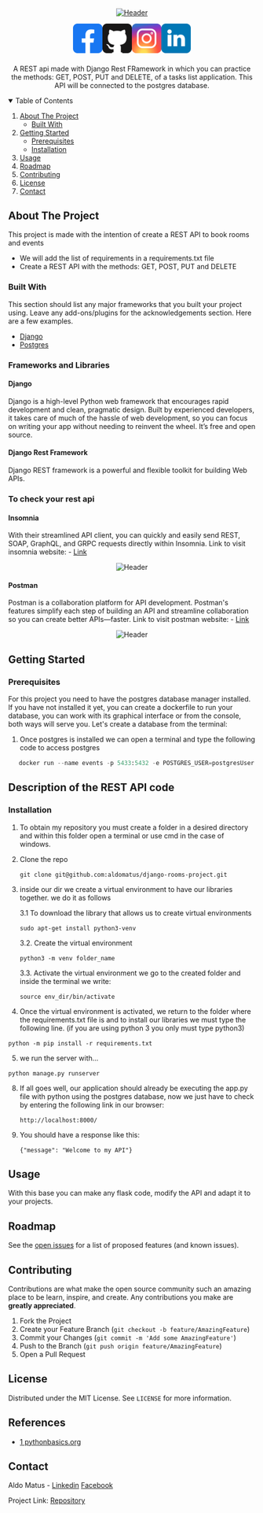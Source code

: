 <!--
*** Thanks for checking out the Best-README-Template. If you have a suggestion
*** that would make this better, please fork the repo and create a pull request
*** or simply open an issue with the tag "enhancement".
*** Thanks again! Now go create something AMAZING! :D
-->

<!-- PROJECT LOGO -->
<br />
<p align="center">
  <a href="https://github.com/aldomatus/flask-sqlachemy_postgresql_rest-api">
    <img src="https://i.imgur.com/CgA9TyV.png" alt="Header" >
  </a>
   <div align="center">
   <a href="https://www.facebook.com/aldo.matusmartinez" ><img src="https://github.com/edent/SuperTinyIcons/blob/master/images/svg/facebook.svg" title="Facebook" width="60"  margin="30px"/></a><a href="https://github.com/aldomatus/" ><img src="https://github.com/edent/SuperTinyIcons/blob/master/images/svg/github.svg" title="Github" width="60"/></a><a href="https://www.instagram.com/aldomatus1/" ><img src="https://github.com/edent/SuperTinyIcons/blob/master/images/svg/instagram.svg" title="Instagram" width="60"  /></a><a href="https://www.linkedin.com/in/aldomatus/" ><img src="https://github.com/edent/SuperTinyIcons/blob/master/images/svg/linkedin.svg" title="Linkedin" width="60"  /></a>

  </div>

  <h4 align="center"></h4>

  <p align="center">
    A REST api made with Django Rest FRamework in which you can practice the methods: GET, POST, PUT and DELETE, of a tasks list application. This API will be connected to the postgres database.
  </p>
</p>



<!-- TABLE OF CONTENTS -->
<details open="open">
  <summary>Table of Contents</summary>
  <ol>
    <li>
      <a href="#about-the-project">About The Project</a>
      <ul>
        <li><a href="#built-with">Built With</a></li>
      </ul>
    </li>
    <li>
      <a href="#getting-started">Getting Started</a>
      <ul>
        <li><a href="#prerequisites">Prerequisites</a></li>
        <li><a href="#installation">Installation</a></li>
      </ul>
    </li>
    <li><a href="#usage">Usage</a></li>
    <li><a href="#roadmap">Roadmap</a></li>
    <li><a href="#contributing">Contributing</a></li>
    <li><a href="#license">License</a></li>
    <li><a href="#contact">Contact</a></li>
  </ol>
</details>



<!-- ABOUT THE PROJECT -->
## About The Project

This project is made with the intention of create a REST API to book rooms and events
* We will add the list of requirements in a requirements.txt file
* Create a REST API with the methods: GET, POST, PUT and DELETE

### Built With

This section should list any major frameworks that you built your project using. Leave any add-ons/plugins for the acknowledgements section. Here are a few examples.
* [Django](https://www.djangoproject.com/)
* [Postgres](https://www.postgresql.org/)

### Frameworks and Libraries 

#### Django
Django is a high-level Python web framework that encourages rapid development and clean, pragmatic design. Built by experienced developers, it takes care of much of the hassle of web development, so you can focus on writing your app without needing to reinvent the wheel. It’s free and open source.

#### Django Rest Framework
Django REST framework is a powerful and flexible toolkit for building Web APIs.

### To check your rest api
#### Insomnia

With their streamlined API client, you can quickly and easily send REST, SOAP, GraphQL, and GRPC requests directly within Insomnia.
Link to visit insomnia website: - [Link](https://insomnia.rest/download)
<div align="center">
 <img src=https://seeklogo.com/images/I/insomnia-logo-A35E09EB19-seeklogo.com.png width="150" alt="Header" >
  </div>


#### Postman
Postman is a collaboration platform for API development. Postman's features simplify each step of building an API and streamline collaboration so you can create better APIs—faster.
Link to visit postman website: - [Link](https://www.postman.com/downloads/)
<div align="center">
 <img src=https://seeklogo.com/images/P/postman-logo-F43375A2EB-seeklogo.com.png width="150" alt="Header" >
</div>


<!-- GETTING STARTED -->
## Getting Started



### Prerequisites
For this project you need to have the postgres database manager installed. If you have not installed it yet, you can create a dockerfile to run your database, you can work with its graphical interface or from the console, both ways will serve you.
Let's create a database from the terminal:

1. Once postgres is installed we can open a terminal and type the following code to access postgres
```python
   docker run --name events -p 5433:5432 -e POSTGRES_USER=postgresUser -e POSTGRES_PASSWORD=postgresPW -e POSTGRES_DB=events -d postgres
```

<!-- EXPLAIN CODE -->
## Description of the REST API code


### Installation

1. To obtain my repository you must create a folder in a desired directory and within this folder open a terminal or use cmd in the case of windows.
2. Clone the repo
   ```
   git clone git@github.com:aldomatus/django-rooms-project.git
   
   ```
  
3. inside our dir we create a virtual environment to have our libraries together. we do it as follows
  
      3.1 To download the library that allows us to create virtual environments
      ```
      sudo apt-get install python3-venv
      
      ```

      3.2. Create the virtual environment
      ```
      python3 -m venv folder_name
      
      ```
    
      3.3. Activate the virtual environment we go to the created folder and inside the terminal we write:
      ```
      source env_dir/bin/activate
      
      ```
  
4. Once the virtual environment is activated, we return to the folder where the requirements.txt file is and to install our libraries we must type the following line. (if you are using python 3 you only must type python3)
  ```
  python -m pip install -r requirements.txt
  
  ```

5. we run the server with...
  ```
  python manage.py runserver
  
  ```

8. If all goes well, our application should already be executing the app.py file with python using the postgres database, now we just have to check by entering the following link in our browser:

   ```
   http://localhost:8000/
   ```
7. You should have a response like this:
   ```
   {"message": "Welcome to my API"}
   ```


<!-- USAGE EXAMPLES -->
## Usage

With this base you can make any flask code, modify the API and adapt it to your projects.



<!-- ROADMAP -->
## Roadmap

See the [open issues](https://github.com/aldomatus/flask-sqlachemy_postgresql_rest-api/issues) for a list of proposed features (and known issues).



<!-- CONTRIBUTING -->
## Contributing

Contributions are what make the open source community such an amazing place to be learn, inspire, and create. Any contributions you make are **greatly appreciated**.

1. Fork the Project
2. Create your Feature Branch (`git checkout -b feature/AmazingFeature`)
3. Commit your Changes (`git commit -m 'Add some AmazingFeature'`)
4. Push to the Branch (`git push origin feature/AmazingFeature`)
5. Open a Pull Request



<!-- LICENSE -->
## License

Distributed under the MIT License. See `LICENSE` for more information.

## References 
  - [1 pythonbasics.org](https://pythonbasics.org/flask-http-methods/) 

<!-- CONTACT -->
## Contact

Aldo Matus - [Linkedin](https://www.linkedin.com/in/aldomatus/) [Facebook](https://www.facebook.com/aldo.matusmartinez/)

Project Link: [Repository](https://github.com/aldomatus/flask-sqlachemy_postgresql_rest-api/)
